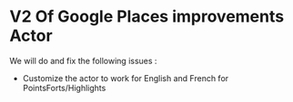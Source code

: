 # V2 Of Google Places improvements Actor

We will do and fix the following issues :
* Customize the actor to work for English and French for PointsForts/Highlights


